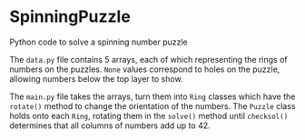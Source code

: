 # SpinningPuzzle
Python code to solve a spinning number puzzle

The `data.py` file contains 5 arrays, each of which representing the rings of numbers on the puzzles. `None` values correspond to holes on the puzzle, allowing numbers below the top layer to show.

The `main.py` file takes the arrays, turn them into `Ring` classes which have the `rotate()` method to change the orientation of the numbers. The `Puzzle` class holds onto each `Ring`, rotating them in the `solve()` method until `checksol()` determines that all columns of numbers add up to 42.
